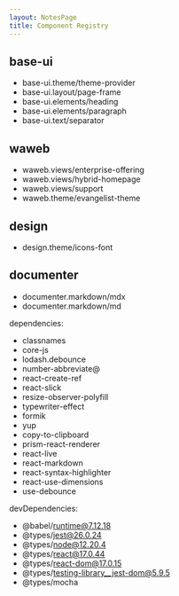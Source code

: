 ```yaml
---
layout: NotesPage
title: Component Registry
---
```


## base-ui

- base-ui.theme/theme-provider
- base-ui.layout/page-frame
- base-ui.elements/heading
- base-ui.elements/paragraph
- base-ui.text/separator

## waweb

- waweb.views/enterprise-offering
- waweb.views/hybrid-homepage
- waweb.views/support
- waweb.theme/evangelist-theme

## design

- design.theme/icons-font

## documenter

- documenter.markdown/mdx
- documenter.markdown/md

dependencies:

- classnames
- core-js
- lodash.debounce
- number-abbreviate@
- react-create-ref
- react-slick
- resize-observer-polyfill
- typewriter-effect
- formik
- yup
- copy-to-clipboard
- prism-react-renderer
- react-live
- react-markdown
- react-syntax-highlighter
- react-use-dimensions
- use-debounce

devDependencies:

- @babel/runtime@7.12.18
- @types/jest@26.0.24
- @types/node@12.20.4
- @types/react@17.0.44
- @types/react-dom@17.0.15
- @types/testing-library__jest-dom@5.9.5
- @types/mocha
